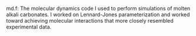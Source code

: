 md.f:  The molecular dynamics code I used to perform simulations of molten alkali carbonates. I worked on Lennard-Jones parameterization and worked toward achieving molecular interactions that more closely resembled experimental data.

